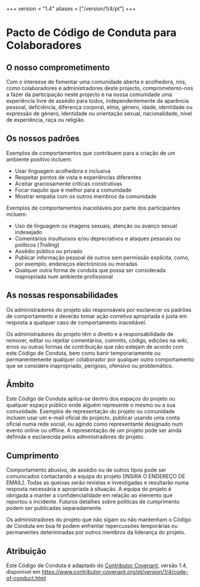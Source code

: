+++
version = "1.4"
aliases = ["/version/1/4/pt"]
+++

# Pacto de Código de Conduta para Colaboradores

## O nosso comprometimento

Com o interesse de fomentar uma comunidade aberta e acolhedora, nós, 
como colaboradores e administradores deste projecto, comprometemo-nos
a fazer da participação neste projecto e na nossa comunidade uma experiência
livre de assédio para todos, independentemente da aparência pessoal, 
deficiência, diferença corporal, etnia, género, idade, 
identidade ou expressão de género, identidade ou orientação sexual, 
nacionalidade, nível de experiência, raça ou religião.


## Os nossos padrões

Exemplos de comportamentos que contribuem para a criação de um ambiente positivo incluem:

* Usar linguagem acolhedora e inclusiva
* Respeitar pontos de vista e experiências diferentes
* Aceitar graciosamente críticas construtivas
* Focar naquilo que é melhor para a comunidade
* Mostrar empatia com os outros membros da comunidade

Exemplos de comportamentos inaceitáveis por parte dos participantes incluem:

* Uso de linguagem ou imagens sexuais, atenção ou avanço sexual indesejado
* Comentários insultuosos e/ou depreciativos e ataques pessoais ou políticos (*Trolling*)
* Assédio público ou privado
* Publicar informação pessoal de outros sem permissão explícita, como, por exemplo, endereços electrónicos ou moradas
* Qualquer outra forma de conduta que possa ser considerada inapropriada num ambiente profissional


## As nossas responsabilidades

Os administradores do projeto são responsáveis por esclarecer os padrões de 
comportamento e deverão tomar ação corretiva apropriada e justa em resposta
a qualquer caso de comportamento inaceitável.

Os administradores do projeto têm o direito e a responsabilidade de
remover, editar ou rejeitar comentários, commits, código, edições
na wiki, erros ou outras formas de contribuição que não estejam de
acordo com este Código de Conduta, bem como banir temporariamente ou
permanentemente qualquer colaborador por qualquer outro comportamento
que se considere inapropriado, perigoso, ofensivo ou problemático.


## Âmbito

Este Código de Conduta aplica-se dentro dos espaços do projeto ou
qualquer espaço público onde alguém represente o mesmo ou a sua
comunidade. Exemplos de representação do projeto ou comunidade incluem
usar um e-mail oficial do projecto, publicar usando uma conta oficial 
numa rede social, ou agindo como representante designado num evento 
online ou offline. A representação de um projeto pode ser ainda definida 
e esclarecida pelos administradores do projeto.


## Cumprimento

Comportamento abusivo, de assédio ou de outros tipos pode ser
comunicados contactando a equipa do projeto [INSIRA O ENDEREÇO
DE EMAIL]. Todas as queixas serão revistas e investigadas e
resultarão numa resposta necessária e apropriada à situação.
A equipa do projeto é obrigada a manter a confidencialidade em relação
ao elemento que reportou o incidente. Futuros detalhes sobre políticas
de cumprimento podem ser publicadas separadamente.

Os administradores do projeto que não sigam ou não mantenham o 
Código de Conduta em boa fé podem enfrentar repercussões temporárias 
ou permanentes determinadas por outros membros da liderança do projeto.


## Atribuição

Este Código de Conduta é adaptado do [Contributor Covenant](https://www.contributor-covenant.org),
versão 1.4, disponível em https://www.contributor-covenant.org/pt/version/1/4/code-of-conduct.html